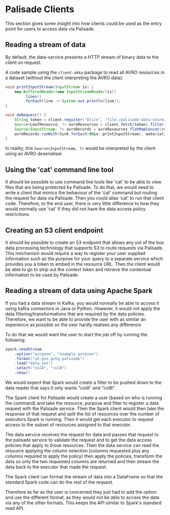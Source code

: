 <!---
Copyright 2018-2021 Crown Copyright

Licensed under the Apache License, Version 2.0 (the "License");
you may not use this file except in compliance with the License.
You may obtain a copy of the License at

  http://www.apache.org/licenses/LICENSE-2.0

Unless required by applicable law or agreed to in writing, software
distributed under the License is distributed on an "AS IS" BASIS,
WITHOUT WARRANTIES OR CONDITIONS OF ANY KIND, either express or implied.
See the License for the specific language governing permissions and
limitations under the License.
--->

# Palisade Clients
This section gives some insight into how clients could be used as the entry point for users to access data via Palisade.

## Reading a stream of data
By default, the data-service presents a HTTP stream of binary data to the client on request.

A code sample using the `client-akka` package to read all AVRO resources in a dataset (without the client interpreting the AVRO data):
```java
void printInputStream(InputStream is) {
    new BufferedReader(new InputStreamReader(is))
        .lines()
        .forEach(line -> System.out.println(line));
}

void doRequest() {
    String token = client.register("Alice", "file:/palisade-data-store/dataset-1/", "").toCompletableFuture().join()
    Source<LeafResource, ?> avroResources = client.fetch(token).filter(resource -> resource.getType().equals("AVRO"));
    Source<InputStream, ?> avroRecords = avroResources.flatMapConcat(resource -> client.read(token, resource));
    avroRecords.runWith(Sink.forEach(this::printInputStream), materializer);
}
```
In reality, this `Source<InputStream, ?>` would be interpreted by the client using an AVRO deserialiser.

## Using the 'cat' command line tool
It should be possible to use command line tools like 'cat' to be able to view files that are being protected by Palisade. 
To do that, we would need to write a client that mimics the behaviour of the 'cat' command but routing the request for data via Palisade. 
Then you could alias 'cat' to run that client code. 
Therefore, to the end user, there is very little difference to how they would normally use 'cat' if they did not have the data access policy restrictions.

## Creating an S3 client endpoint
It should be possible to create an S3 endpoint that allows any out of the box data processing technology that supports S3 to route requests via Palisade. 
This mechanism would require a way to register your user supplied information such as the purpose for your query to a separate service which provides you a token to embed in the resource URL.
Then the client would be able to go to strip out the context token and retrieve the contextual information to be used by Palisade.

## Reading a stream of data using Apache Spark
If you had a data stream in Kafka, you would normally be able to access it using kafka connectors in Java or Python.
However, it would not apply the data filtering/transformations that are required by the data policies.
Therefore, we want to be able to provide the user with as similar an experience as possible so the user hardly realises any difference.

To do that we would want the user to start the job off by running the following: 
```java
spark.readStream
    .option("purpose", "example purpose")
    .format("uk.gov.gchq.palisade")
    .load("data_set")
    .select("colA", "colB")
    .show()
```

We would expect that Spark would create a filter to be pushed down to the data reader that says it only wants "colA" and "colB".

The Spark client for Palisade would create a user (based on who is running the command) and take the resource, purpose and filter to register a data request with the Palisade service.
Then the Spark client would then take the response of that request and split the list of resources over the number of executors Spark is running.
Then it would get each executor to request access to the subset of resources assigned to that executor.

The data service receives the request for data and passes that request to the palisade service to validate the request and to get the data access policies that apply to those resources.
Then the data service can read the resource applying the column selection (columns requested plus any columns required to apply the policy) then apply the policies, transform the data so only the two requested columns are returned and then stream the data back to the executor that made the request.

The Spark client can format the stream of data into a DataFrame so that the standard Spark code can do the rest of the request.

Therefore as far as the user is concerned they just had to add the option and use the different format, as they would not be able to access the data via any of the other formats.
This keeps the API similar to Spark's standard read API. 
